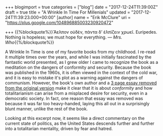 +++
blogimport = true
categories = ["blog"]
date = "2017-12-24T11:39:00Z"
draft = true
title = "A Wrinkle In Time For Millenials"
updated = "2017-12-24T11:39:23.000+00:00"
[author]
name = "Erik McClure"
uri = "https://plus.google.com/104896885003230920472"

+++
{{%blockquote%}}Ἄελπον οὐδὲν, πάντα δ’ ἐλπίζειν χρωεῖ. Euripedes. Nothing is hopeless; we must hope for everything.
 — *Mrs. Who*{{%/blockquote%}}

A Wrinkle In Time is one of my favorite books from my childhood. I re-read it multiple times over the years, and while I was initially fascinated by the fantastic world presented, as I grew older I came to recognize the book as a meditation on the dangers of conformity and security. Because the book was published in the 1960s, it is often viewed in the context of the cold war, and it is easy to mistake it's plot as a warning against the dangers of communism. However, the book's own author and a [3 page essay removed from the original version](http://graphics.wsj.com/documents/doc-cloud-embedder/?sidebar=1#1881486-a-wrinkle-in-time-excerpt) make it clear that it is about *conformity* and how totalitarianism can arise from a misplaced desire for security, even in a democratic society. In fact, one reason that essay was removed was because it was far too heavy-handed, laying this all out in a surprisingly blunt manner, unlike the rest of the book.

Looking at this excerpt now, it seems like a direct commentary on the current state of politics, as the United States descends further and further into a totalitarian mentality, driven by fear and hatred.
